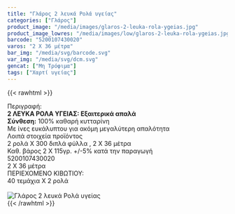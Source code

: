 ```yaml
---
title: "Γλάρος 2 λευκά Ρολά υγείας"
categories: ["Γλάρος"]
product_image: "/media/images/glaros-2-leuka-rola-ygeias.jpg"
product_image_lowres: "/media/images/low/glaros-2-leuka-rola-ygeias.jpg"
barcode: "5200107430020"
varos: "2 Χ 36 μέτρα"
bar_img: "/media/svg/barcode.svg"
var_img: "/media/svg/dcm.svg"
gencat: ["Μη Τρόφιμα"]
tags: ["Χαρτί υγείας"]
---
```

{{< rawhtml >}}

<div class="sload184"><div class="product"><div id="sistatika">Περιγραφή:</div><div class="alltext"><b>2 ΛΕΥΚΑ ΡΟΛΑ ΥΓΕΙΑΣ: Εξαιτερικά απαλά</b><br><b>Σύνθεση:</b> 100% καθαρή κυτταρίνη</div><div class="whead">Με ίνες ευκάλυπτου για ακόμη μεγαλύτερη απαλότητα</div><div class="keno"></div><div id="loipa">Λοιπά στοιχεία προϊόντος</div><div class="alltext">2 ρολά Χ 300 διπλά φύλλα , 2 Χ 36 μέτρα<br>Καθ. βάρος 2 Χ 115γρ. +/-5% κατά την παραγωγή<br></div><div id="barcode"><div id="barimage1"></div><span id="bartext">5200107430020</span></div><div id="varos"><div id="dimimg"></div><span id="varostext">2 Χ 36 μέτρα</span></div><div id="kivotio">ΠΕΡΙΕΧΟΜΕΝΟ ΚΙΒΩΤΙΟΥ:<br>40 τεμάχια Χ 2 ρολά</div><br><div class="pimg"><img alt="Γλάρος 2 λευκά Ρολά υγείας" title="Γλάρος 2 λευκά Ρολά υγείας" src="/media/images/glaros-2-leuka-rola-ygeias.jpg"></div></div></div>
{{< /rawhtml >}}


